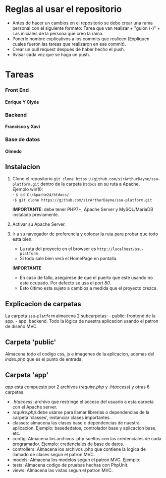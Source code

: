 # **Reglas al usar el repositorio**

- Antes de hacer un cambios en el repositorio se debe crear una rama personal con el siguiente formato: Tarea que van realizar + "guión (-)" + Las iniciales de la persona que creo la rama.
- Ponerle nombre explicativos a los commits que realicen (Expliquen cuales fueron las tareas que realizaron en ese commit).
- Crear un pull request después de haber hecho el push.
- Avisar cada vez que se haga un push.

# **Tareas**

### **Front End**

#### Enrique Y Clyde

### **Backend**

#### Francisco y Xavi

### **Base de datos**

#### Olmedo

## Instalacion

1. Clone el repositorio ```git clone https://github.com/sirArthurDayne/ssu-platform.git``` dentro de la carpeta ```htdocs``` en su ruta a Apache.  
Ejemplo win10:  
            - ```$ cd C:/Apache24/htdocs/```  
            -```$ git clone https://github.com/sirArthurDayne/ssu-platform.git``` 

    **IMPORTANTE**: debe tener PHP7+, Apache Server y MySQL/MariaDB instalado previamente.
2. Activar su Apache Server.
3. Ir a su navegador de preferencia y colocar la ruta para probar que todo esta bien.
    - La ruta del proyecto en el browser es ```http://localhost/ssu-platform```  
    - Si todo sale bien verá el HomePage en pantalla.
    
    **IMPORTANTE**  
    * En caso de fallo, asegúrese de que el puerto que este usando no este ocupado. Por defecto se usa el _port 80_.
    * Esto último esta sujeto a cambios a medida que el proyecto crezca.  

## Explicacion de carpetas

La carpeta ```ssu-platform``` almacena 2 subcarpetas:
    - public: frontend de la app.
    - app: backend. Todo la lógica de nuestra aplicacion usando el patron de diseño MVC.

## Carpeta 'public'

Almacena todo el codigo css, js e imagenes de la aplicacion, ademas del _index.php_ que es el punto de entrada.

## Carpeta 'app'

_app_ esta compuesto por 2 archivos (_require.php_ y _.htaccess_) y otras 6 carpetas

- _.htaccess_: archivo que restringe el acceso del usuario a esta carpeta con el Apache server.
- _require.php_:debe usarse para llamar librerias o dependencias de la carpeta 'classes', instanciar clases importantes.
- classes: almacena las clases base o dependencias de nuestra aplicacion. Ejemplo: basededatos, controlador base y aplicacion base, etc.
- config: Almacena los archivos .php sueltos con las credenciales de cada programador. Ejemplo: credenciales de base de datos.
- controllers: Almacena los archivos .php que contiene la logica de llamado de clases segun el patron MVC.
- models: Almacena los modelos segun el patron MVC. Ejemplo: 
- tests: Almacena codigo de pruebas hechas con PhpUnit.
- views: Almacena las vistas segun el patron MVC.   
